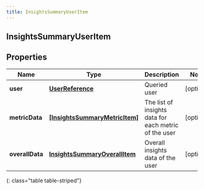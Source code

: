 ```yaml
---
title: InsightsSummaryUserItem
---
```

## InsightsSummaryUserItem

## Properties

|Name | Type | Description | Notes|
|------------ | ------------- | ------------- | -------------|
| **user** | [**UserReference**](UserReference.html) | Queried user | [optional] |
| **metricData** | [**[InsightsSummaryMetricItem]**](InsightsSummaryMetricItem.html) | The list of insights data for each metric of the user | [optional] |
| **overallData** | [**InsightsSummaryOverallItem**](InsightsSummaryOverallItem.html) | Overall insights data of the user | [optional] |
{: class="table table-striped"}



